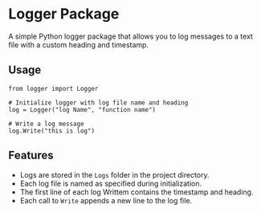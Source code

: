 # Logger Package

A simple Python logger package that allows you to log messages to a text file with a custom heading and timestamp.

## Usage

```
from logger import Logger

# Initialize logger with log file name and heading
log = Logger("log Name", "function name")

# Write a log message
log.Write("this is log")
```

## Features
- Logs are stored in the `Logs` folder in the project directory.
- Each log file is named as specified during initialization.
- The first line of each log Writtem contains the timestamp and heading.
- Each call to `Write` appends a new line to the log file.